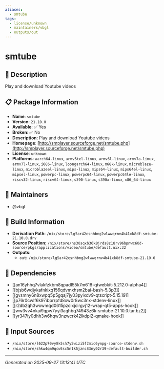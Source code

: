 ```yaml
---
aliases:
  - smtube
tags:
  - license/unknown
  - maintainers/vbgl
  - outputs/out
---
```


# smtube

## 📝 Description

Play and download Youtube videos

## 📋 Package Information

- **Name**: `smtube`
- **Version**: `21.10.0`
- **Available**: ✅ Yes
- **Broken**: ✅ No
- **Description**: Play and download Youtube videos
- **Homepage**: [http://smplayer.sourceforge.net/smtube.php](http://smplayer.sourceforge.net/smtube.php)
- **License**: `unknown`
- **Platforms**: `aarch64-linux`, `armv5tel-linux`, `armv6l-linux`, `armv7a-linux`, `armv7l-linux`, `i686-linux`, `loongarch64-linux`, `m68k-linux`, `microblaze-linux`, `microblazeel-linux`, `mips-linux`, `mips64-linux`, `mips64el-linux`, `mipsel-linux`, `powerpc-linux`, `powerpc64-linux`, `powerpc64le-linux`, `riscv32-linux`, `riscv64-linux`, `s390-linux`, `s390x-linux`, `x86_64-linux`
## 👥 Maintainers

- @vbgl


## 🔧 Build Information

- **Derivation Path**: `/nix/store/lg5ar42csnhbng2wlwwqrnv4b41xk8df-smtube-21.10.0.drv`
- **Source Position**: `/nix/store/ns30sqxb36k8jrds8z18rv96bpnwc60d-source/pkgs/applications/video/smtube/default.nix:32`
- **Outputs**:
  - `out`:  `/nix/store/lg5ar42csnhbng2wlwwqrnv4b41xk8df-smtube-21.10.0`

## 🔗 Dependencies

- [[an16yhhq7vlakfzkbm8qpadl55k7m618-qtwebkit-5.212.0-alpha4]]
- [[bjsb6wdjykafnkixq156qdvmxhsm2bai-bash-5.3p3]]
- [[gvsmny6n8xwpq5p5gqaj7jy03pyixdv9-qtscript-5.15.19]]
- [[p76r0cwlf6k97ibprrpfd8xw0r8wc3nx-stdenv-linux]]
- [[r2db2qh3wxwmqd0615pzcixjcirgvj12-wrap-qt5-apps-hook]]
- [[ww3vv4nkai9qpw7yyi3aghbq74943z6k-smtube-21.10.0.tar.bz2]]
- [[yr347iy0dhh3w6hqw3nzwcrk42lkdpl2-qmake-hook]]

## 📁 Input Sources

- `/nix/store/l622p70vy8k5sh7y5wizi5f2mic6ynpg-source-stdenv.sh`
- `/nix/store/shkw4qm9qcw5sc5n1k5jznc83ny02r39-default-builder.sh`

---
*Generated on 2025-09-27 13:13:41 UTC*
